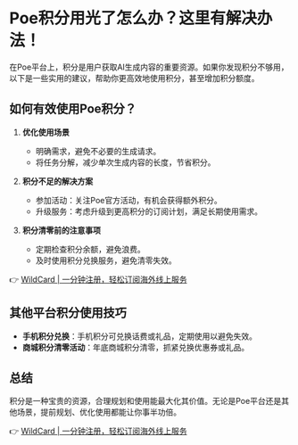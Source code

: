 # Poe积分用光了怎么办？这里有解决办法！

在Poe平台上，积分是用户获取AI生成内容的重要资源。如果你发现积分不够用，以下是一些实用的建议，帮助你更高效地使用积分，甚至增加积分额度。

## 如何有效使用Poe积分？

1. **优化使用场景**  
   - 明确需求，避免不必要的生成请求。
   - 将任务分解，减少单次生成内容的长度，节省积分。

2. **积分不足的解决方案**  
   - 参加活动：关注Poe官方活动，有机会获得额外积分。
   - 升级服务：考虑升级到更高积分的订阅计划，满足长期使用需求。

3. **积分清零前的注意事项**  
   - 定期检查积分余额，避免浪费。
   - 及时使用积分兑换服务，避免清零失效。

👉 [WildCard | 一分钟注册，轻松订阅海外线上服务](https://bbtdd.com/WildCard)

## 其他平台积分使用技巧

- **手机积分兑换**：手机积分可兑换话费或礼品，定期使用以避免失效。
- **商城积分清零活动**：年底商城积分清零，抓紧兑换优惠券或礼品。

## 总结

积分是一种宝贵的资源，合理规划和使用能最大化其价值。无论是Poe平台还是其他场景，提前规划、优化使用都能让你事半功倍。

👉 [WildCard | 一分钟注册，轻松订阅海外线上服务](https://bbtdd.com/WildCard)